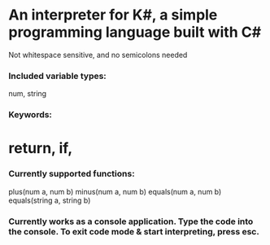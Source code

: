 # An interpreter for K#, a simple programming language built with C#

Not whitespace sensitive, and no semicolons needed

### Included variable types:
num, 
string

### Keywords:
return,
if,
=

### Currently supported functions:

plus(num a, num b)
minus(num a, num b)
equals(num a, num b)
equals(string a, string b)

### Currently works as a console application. Type the code into the console. To exit code mode & start interpreting, press esc.